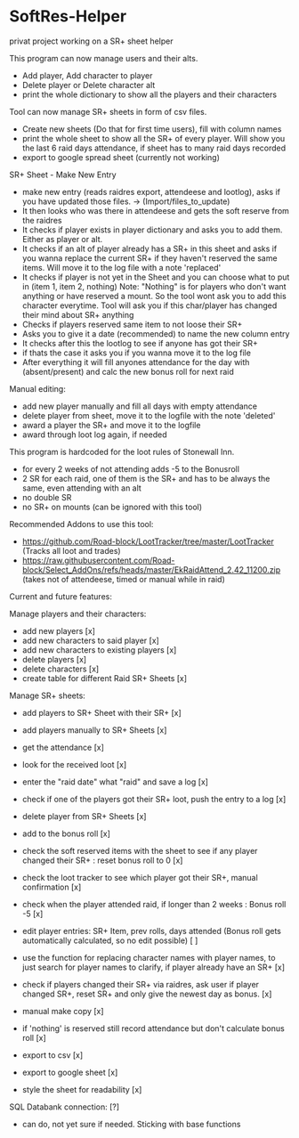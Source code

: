 # SoftRes-Helper
privat project working on a SR+ sheet helper

This program can now manage users and their alts.
- Add player, Add character to player
- Delete player or Delete character alt
- print the whole dictionary to show all the players and their characters

Tool can now manage SR+ sheets in form of csv files.
- Create new sheets (Do that for first time users), fill with column names
- print the whole sheet to show all the SR+ of every player.
  Will show you the last 6 raid days attendance, if sheet has to many raid days recorded
- export to google spread sheet (currently not working)

SR+ Sheet - Make New Entry
- make new entry (reads raidres export, attendeese and lootlog), asks if you have updated those files. -> (Import/files_to_update)
- It then looks who was there in attendeese and gets the soft reserve from the raidres
- It checks if player exists in player dictionary and asks you to add them. Either as player or alt.
- It checks if an alt of player already has a SR+ in this sheet and asks if you wanna replace the current SR+
  if they haven't reserved the same items. Will move it to the log file with a note 'replaced'
- It checks if player is not yet in the Sheet and you can choose what to put in (item 1, item 2, nothing)
  Note: "Nothing" is for players who don't want anything or have reserved a mount.
        So the tool wont ask you to add this character everytime.
        Tool will ask you if this char/player has changed their mind about SR+ anything
- Checks if players reserved same item to not loose their SR+
- Asks you to give it a date (recommended) to name the new column entry
- It checks after this the lootlog to see if anyone has got their SR+
- if thats the case it asks you if you wanna move it to the log file
- After everything it will fill anyones attendance for the day with (absent/present)
  and calc the new bonus roll for next raid

Manual editing:
- add new player manually and fill all days with empty attendance
- delete player from sheet, move it to the logfile with the note 'deleted'
- award a player the SR+ and move it to the logfile
- award through loot log again, if needed

This program is hardcoded for the loot rules of Stonewall Inn.
- for every 2 weeks of not attending adds -5 to the Bonusroll
- 2 SR for each raid, one of them is the SR+ and has to be always the same, even attending with an alt
- no double SR
- no SR+ on mounts (can be ignored with this tool)

Recommended Addons to use this tool:
- https://github.com/Road-block/LootTracker/tree/master/LootTracker (Tracks all loot and trades)
- https://raw.githubusercontent.com/Road-block/Select_AddOns/refs/heads/master/EkRaidAttend_2.42_11200.zip (takes not of attendeese, timed or manual while in raid)

Current and future features:

Manage players and their characters:
- add new players [x]
- add new characters to said player [x]
- add new characters to existing players [x]
- delete players [x]
- delete characters [x]
- create table for different Raid SR+ Sheets [x]

Manage SR+ sheets:
- add players to SR+ Sheet with their SR+ [x]
- add players manually to SR+ Sheets [x]
- get the attendance [x]
- look for the received loot [x]
- enter the "raid date" what "raid" and save a log [x]
- check if one of the players got their SR+ loot, push the entry to a log [x]
- delete player from SR+ Sheets [x]
- add to the bonus roll [x]
- check the soft reserved items with the sheet to see if any player changed their SR+ : reset bonus roll to 0 [x]
- check the loot tracker to see which player got their SR+, manual confirmation [x]
- check when the player attended raid, if longer than 2 weeks : Bonus roll -5 [x]
- edit player entries: SR+ Item, prev rolls, days attended (Bonus roll gets automatically calculated, so no edit possible) [ ]
- use the function for replacing character names with player names, to just search for player names to clarify, if player already have an SR+ [x]
- check if players changed their SR+ via raidres, ask user if player changed SR+, reset SR+ and only give the newest day as bonus. [x]
- manual make copy [x]
- if 'nothing' is reserved still record attendance but don't calculate bonus roll [x]

- export to csv [x]
- export to google sheet [x]
- style the sheet for readability [x]

SQL Databank connection: [?]
- can do, not yet sure if needed. Sticking with base functions
